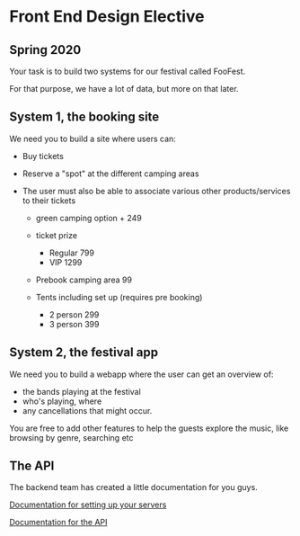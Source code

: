 # Front End Design Elective

## Spring 2020

Your task is to build two systems for our festival called FooFest.

For that purpose, we have a lot of data, but more on that later.

## System 1, the booking site

We need you to build a site where users can:

- Buy tickets
- Reserve a "spot" at the different camping areas
- The user must also be able to associate various other products/services to their tickets

  - green camping option + 249
  - ticket prize

    - Regular 799
    - VIP 1299

  - Prebook camping area 99
  - Tents including set up (requires pre booking)
    - 2 person 299
    - 3 person 399

## System 2, the festival app

We need you to build a webapp where the user can get an overview of:

- the bands playing at the festival
- who's playing, where
- any cancellations that might occur.

You are free to add other features to help the guests explore the music, like browsing by genre, searching etc

## The API

The backend team has created a little documentation for you guys.

[Documentation for setting up your servers](THE-API.md)

[Documentation for the API](https://jonasholbech.github.io/Frontend-Exam-Spring-2022-API-Docs/)
